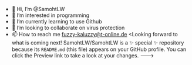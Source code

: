 - 👋 Hi, I’m @SamohtLW
- 👀 I’m interested in programming
- 🌱 I’m currently learning to use Github
- 💞️ I’m looking to collaborate on virus protection
- 📫 How to reach me fuzzy-kaluzzy@t-online.de
<Looking forward to what is coming next!
SamohtLW/SamohtLW is a ✨ special ✨ repository because its `README.md` (this file) appears on your GitHub profile.
You can click the Preview link to take a look at your changes.
--->
